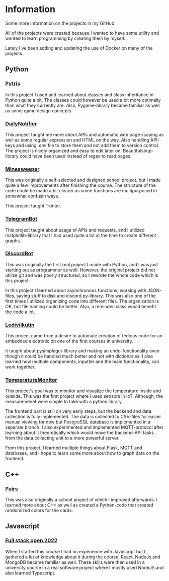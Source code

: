 # Information

Some more information on the projects in my GitHub.

All of the projects were created because I wanted to have some utility and wanted to learn programming by creating them by myself.

Lately I've been adding and updating the use of Docker on many of the projects.

## Python

### [Pytris](https://github.com/Tomava/Pytris)

In this project I used and learned about classes and class inheritance in Python quite a bit. The classes could however be used a bit more optimally than what they currently are. Also, Pygame-library became familiar as well as some game design concepts.

### [DailyNotifier](https://github.com/Tomava/DailyNotifier)

This project taught me more about APIs and automatic web page scaping as well as some regular expression and HTML on the way. Also handling API-keys and using *.env* file to store them and not add them to version control. The project is nicely organized and easy to edit later on. Beautifulsoup-library could have been used instead of regex to read pages.

### [Minesweeper](https://github.com/Tomava/Minesweeper)

This was originally a self-selected and designed school project, but I made quite a few improvements after finishing the course. The structure of the code could be made a bit clearer as some functions are multipurposed in somewhat confusin ways. 

This project taught Tkinter.

### [TelegramBot](https://github.com/Tomava/CryptoTrackerBot)

This project taught about usage of APIs and requests, and I utilized matplotlib-library that I had used quite a lot at the time to create different graphs.

### [DiscordBot](https://github.com/Tomava/HelperBot)

This was originally the first real project I made with Python, and I was just starting out as programmer as well. However, the original project did not utilize git and was poorly structured, so I rewrote the whole code which is this project.

In this project I learned about asynchronous functions, working with JSON-files, saving stuff to disk and discord.py-library. This was also one of the first times I utilized organizing code into different files. The organization is OK, but file naming could be better. Also, a reminder-class would benefit the code a lot.

### [Ledivilkutin](https://github.com/Tomava/Ledivilkutin)

This project came from a desire to automate creation of tedious code for an embedded electronic on one of the first courses in university. 

It taught about pysimplegui-library and making an undo-functionality even though it could be handled much better and not with dictionaries. I also learned how multiple components, inputter and the main functionality, can work together.

### [TemperatureMonitor](https://github.com/Tomava/TemperatureMonitor)

This project's goal was to monitor and visualize the temperature inside and outside. This was the first project where I used sensors in IoT. Although, the measuremenet were simple to take with a python library.

The frontend part is still on very early steps, but the backend and data collection is fully implemented. The data is collected to CSV-files for easier manual viewing for now but PostgreSQL database is implemented in a separate branch. I also experimented and implemented MQTT-protocol after learning about it theoretically which would move the backend-API tasks from the data collecting unit to a more powerful server.

From this project, I learned multiple things about Flask, MQTT and databases, and I hope to learn some more about how to graph data on the frontend.

## C++

### [Pairs](https://github.com/Tomava/Pairs_GUI)

This was also originally a school project of which I improved afterwards. I learned more about C++ as well as created a Python-code that created randomized colors for the cards.

## Javascript

### [Full stack open 2022](https://github.com/Tomava/FullStackOpen)

When I started this course I had no experience with Javascript but I gathered a lot of knowledge about it during the course. React, NodeJs and MongoDB became familiar as well. These skills were then used in a university course in a real software project where I mostly used NodeJS and also learned Typescript.
